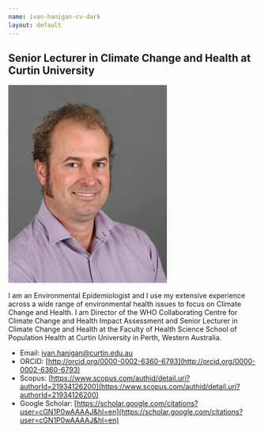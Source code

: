 ```yaml
---
name: ivan-hanigan-cv-dark
layout: default
---
```


## Senior Lecturer in Climate Change and Health at Curtin University

![IvanHanigan2.png](assets/IvanHanigan2.png)  

I am an Environmental Epidemiologist and I use my extensive experience across a wide range of environmental health issues to focus on Climate Change and Health. I am Director of the WHO Collaborating Centre for Climate Change and Health Impact Assessment and Senior Lecturer in Climate Change and Health at the Faculty of Health Science School of Population Health at Curtin University in Perth, Western Australia. 

- Email: ivan.hanigan@curtin.edu.au
- ORCID: [http://orcid.org/0000-0002-6360-6793](http://orcid.org/0000-0002-6360-6793)
- Scopus: [https://www.scopus.com/authid/detail.uri?authorId=21934126200](https://www.scopus.com/authid/detail.uri?authorId=21934126200)
- Google Scholar: [https://scholar.google.com/citations?user=cGN1P0wAAAAJ&hl=en](https://scholar.google.com/citations?user=cGN1P0wAAAAJ&hl=en)


